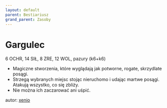 ```yaml
---
layout: default
parent: Bestiariusz
grand_parent: Zasoby
---
```



# Gargulec

6 OCHR, 14 SIŁ, 8 ZRE, 12 WOL, pazury (k6+k6)  

- Magiczne stworzenia, które wyglądają jak potworne, rogate, skrzydlate posągi.
- Strzegą wybranych miejsc stojąc nieruchomo i udając martwe posągi. Atakują wszystko, co się zbliży.  
- Nie można ich zaczarować ani uśpić.  

autor: [xenio](https://xenioinabottle.blogspot.com)
